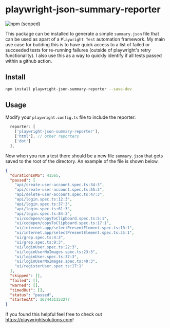 # playwright-json-summary-reporter

![npm (scoped)](https://img.shields.io/npm/v/playwright-json-summary-reporter)

This package can be installed to generate a simple `summary.json` file that can be used as apart of a `Playwright Test` automation framework. My main use case for building this is to have quick access to a list of failed or succeeded tests for re-running failures (outside of playwright's retry functionality). I also use this as a way to quickly identify if all tests passed within a github action.

## Install

```bash
npm install playwright-json-summary-reporter --save-dev
```

## Usage

Modify your `playwright.config.ts` file to include the reporter:

```js
  reporter: [
    ['playwright-json-summary-reporter'],
    ['html'], // other reporters
    ['dot']
  ],
```

Now when you run a test there should be a new file `summary.json` that gets saved to the root of the directory. An example of the file is shown below.

```json
{
  "durationInMS": 41565,
  "passed": [
    "api/create-user-account.spec.ts:34:3",
    "api/create-user-account.spec.ts:55:3",
    "api/delete-user-account.spec.ts:47:3",
    "api/login.spec.ts:12:3",
    "api/login.spec.ts:37:3",
    "api/login.spec.ts:61:3",
    "api/login.spec.ts:84:3",
    "ui/codepen/copyToClipboard.spec.ts:5:1",
    "ui/codepen/copyToClipboard.spec.ts:17:1",
    "ui/internet.app/selectPresentElement.spec.ts:10:1",
    "ui/internet.app/selectPresentElement.spec.ts:35:1",
    "ui/grep.spec.ts:4:3",
    "ui/grep.spec.ts:9:3",
    "ui/loginUser.spec.ts:22:3",
    "ui/loginUserNoImages.spec.ts:23:3",
    "ui/loginUser.spec.ts:37:3",
    "ui/loginUserNoImages.spec.ts:40:3",
    "ui/registerUser.spec.ts:17:1"
  ],
  "skipped": [],
  "failed": [],
  "warned": [],
  "timedOut": [],
  "status": "passed",
  "startedAt": 1674431153277
}
```

If you found this helpful feel free to check out <https://playwrightsolutions.com>!
